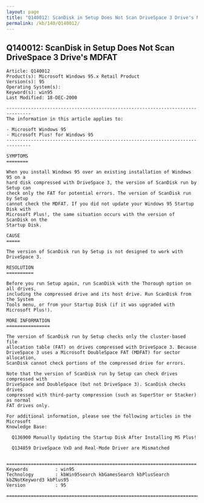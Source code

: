 ```yaml
---
layout: page
title: "Q140012: ScanDisk in Setup Does Not Scan DriveSpace 3 Drive's MDFAT"
permalink: /kb/140/Q140012/
---
```


## Q140012: ScanDisk in Setup Does Not Scan DriveSpace 3 Drive's MDFAT

	Article: Q140012
	Product(s): Microsoft Windows 95.x Retail Product
	Version(s): 95
	Operating System(s): 
	Keyword(s): win95
	Last Modified: 18-DEC-2000
	
	-------------------------------------------------------------------------------
	The information in this article applies to:
	
	- Microsoft Windows 95 
	- Microsoft Plus! for Windows 95 
	-------------------------------------------------------------------------------
	
	SYMPTOMS
	========
	
	When you install Windows 95 over an existing installation of Windows 95 on a
	hard disk compressed with DriveSpace 3, the version of ScanDisk run by Setup can
	check only the FAT for potential errors. The version of ScanDisk run by Setup
	cannot check the MDFAT. If you did not update your Windows 95 Startup Disk with
	Microsoft Plus!, the same situation occurs with the version of ScanDisk on the
	Startup Disk.
	
	CAUSE
	=====
	
	The version of ScanDisk run by Setup is not designed to work with DriveSpace 3.
	
	RESOLUTION
	==========
	
	Before you run Setup again, run ScanDisk with the Thorough option on all drives,
	including the compressed drive and its host drive. Run ScanDisk from the System
	Tools menu, or from your Startup Disk (if it was upgraded with Microsoft Plus!).
	
	MORE INFORMATION
	================
	
	The version of ScanDisk run by Setup checks only the cluster-based file
	allocation table (FAT) on drives compressed with DriveSpace 3. Because
	DriveSpace 3 uses a Microsoft DoubleSpace FAT (MDFAT) for sector allocation,
	ScanDisk cannot check portions of the compressed drive for errors.
	
	Note that the version of ScanDisk run by Setup can check drives compressed with
	DriveSpace and DoubleSpace (but not DriveSpace 3). ScanDisk checks drives
	compressed with third-party compression (such as SuperStor or Stacker) as normal
	FAT drives only.
	
	For additional information, please see the following articles in the Microsoft
	Knowledge Base:
	
	  Q136900 Manually Updating the Startup Disk After Installing MS Plus!
	
	  Q134859 DriveSpace VxD and Real-Mode Driver are Mismatched
	
	
	======================================================================
	Keywords          : win95 
	Technology        : kbWin95search kbGamesSearch kbPlusSearch kbZNotKeyword3 kbPlus95
	Version           : 95
	
	=============================================================================
	
